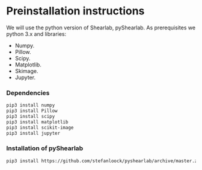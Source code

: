 # Preinstallation instructions

We will use the python version of Shearlab, pyShearlab. As prerequisites we python 3.x and libraries:
- Numpy.
- Pillow.
- Scipy.
- Matplotlib.
- Skimage.
- Jupyter.

### Dependencies
```bash
pip3 install numpy
pip3 install Pillow
pip3 install scipy
pip3 install matplotlib
pip3 install scikit-image
pip3 install jupyter
```

### Installation of pyShearlab
```bash
pip3 install https://github.com/stefanloock/pyshearlab/archive/master.zip
```

